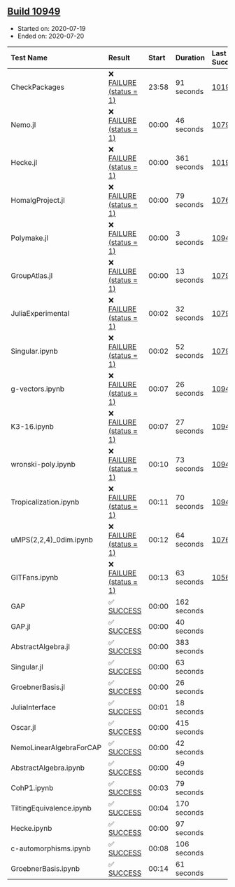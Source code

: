 ## [Build 10949](https://oscarci.mathematik.uni-kl.de/job/oscar/10949/)

* Started on: 2020-07-19
* Ended on: 2020-07-20

| Test Name    | Result | Start | Duration | Last Success | First Failure |
|:-------------|:-------|:------|:---------|:-------------|:--------------|
| CheckPackages | ❌ [FAILURE (status = 1)](https://oscarci.mathematik.uni-kl.de/job/oscar/10949/artifact/logs/build-10949/CheckPackages.log) | 23:58 | 91 seconds | [10197](https://oscarci.mathematik.uni-kl.de/job/oscar/10197/) | [10198](https://oscarci.mathematik.uni-kl.de/job/oscar/10198/) |
| Nemo.jl | ❌ [FAILURE (status = 1)](https://oscarci.mathematik.uni-kl.de/job/oscar/10949/artifact/logs/build-10949/Nemo.jl.log) | 00:00 | 46 seconds | [10790](https://oscarci.mathematik.uni-kl.de/job/oscar/10790/) | [10791](https://oscarci.mathematik.uni-kl.de/job/oscar/10791/) |
| Hecke.jl | ❌ [FAILURE (status = 1)](https://oscarci.mathematik.uni-kl.de/job/oscar/10949/artifact/logs/build-10949/Hecke.jl.log) | 00:00 | 361 seconds | [10197](https://oscarci.mathematik.uni-kl.de/job/oscar/10197/) | [10198](https://oscarci.mathematik.uni-kl.de/job/oscar/10198/) |
| HomalgProject.jl | ❌ [FAILURE (status = 1)](https://oscarci.mathematik.uni-kl.de/job/oscar/10949/artifact/logs/build-10949/HomalgProject.jl.log) | 00:00 | 79 seconds | [10765](https://oscarci.mathematik.uni-kl.de/job/oscar/10765/) | [10766](https://oscarci.mathematik.uni-kl.de/job/oscar/10766/) |
| Polymake.jl | ❌ [FAILURE (status = 1)](https://oscarci.mathematik.uni-kl.de/job/oscar/10949/artifact/logs/build-10949/Polymake.jl.log) | 00:00 | 3 seconds | [10948](https://oscarci.mathematik.uni-kl.de/job/oscar/10948/) | [10949](https://oscarci.mathematik.uni-kl.de/job/oscar/10949/) |
| GroupAtlas.jl | ❌ [FAILURE (status = 1)](https://oscarci.mathematik.uni-kl.de/job/oscar/10949/artifact/logs/build-10949/GroupAtlas.jl.log) | 00:00 | 13 seconds | [10790](https://oscarci.mathematik.uni-kl.de/job/oscar/10790/) | [10791](https://oscarci.mathematik.uni-kl.de/job/oscar/10791/) |
| JuliaExperimental | ❌ [FAILURE (status = 1)](https://oscarci.mathematik.uni-kl.de/job/oscar/10949/artifact/logs/build-10949/JuliaExperimental.log) | 00:02 | 32 seconds | [10790](https://oscarci.mathematik.uni-kl.de/job/oscar/10790/) | [10791](https://oscarci.mathematik.uni-kl.de/job/oscar/10791/) |
| Singular.ipynb | ❌ [FAILURE (status = 1)](https://oscarci.mathematik.uni-kl.de/job/oscar/10949/artifact/logs/build-10949/Singular.ipynb.log) | 00:02 | 52 seconds | [10790](https://oscarci.mathematik.uni-kl.de/job/oscar/10790/) | [10791](https://oscarci.mathematik.uni-kl.de/job/oscar/10791/) |
| g-vectors.ipynb | ❌ [FAILURE (status = 1)](https://oscarci.mathematik.uni-kl.de/job/oscar/10949/artifact/logs/build-10949/g-vectors.ipynb.log) | 00:07 | 26 seconds | [10948](https://oscarci.mathematik.uni-kl.de/job/oscar/10948/) | [10949](https://oscarci.mathematik.uni-kl.de/job/oscar/10949/) |
| K3-16.ipynb | ❌ [FAILURE (status = 1)](https://oscarci.mathematik.uni-kl.de/job/oscar/10949/artifact/logs/build-10949/K3-16.ipynb.log) | 00:07 | 27 seconds | [10948](https://oscarci.mathematik.uni-kl.de/job/oscar/10948/) | [10949](https://oscarci.mathematik.uni-kl.de/job/oscar/10949/) |
| wronski-poly.ipynb | ❌ [FAILURE (status = 1)](https://oscarci.mathematik.uni-kl.de/job/oscar/10949/artifact/logs/build-10949/wronski-poly.ipynb.log) | 00:10 | 73 seconds | [10947](https://oscarci.mathematik.uni-kl.de/job/oscar/10947/) | [10948](https://oscarci.mathematik.uni-kl.de/job/oscar/10948/) |
| Tropicalization.ipynb | ❌ [FAILURE (status = 1)](https://oscarci.mathematik.uni-kl.de/job/oscar/10949/artifact/logs/build-10949/Tropicalization.ipynb.log) | 00:11 | 70 seconds | [10947](https://oscarci.mathematik.uni-kl.de/job/oscar/10947/) | [10948](https://oscarci.mathematik.uni-kl.de/job/oscar/10948/) |
| uMPS(2,2,4)_0dim.ipynb | ❌ [FAILURE (status = 1)](https://oscarci.mathematik.uni-kl.de/job/oscar/10949/artifact/logs/build-10949/uMPS-2-2-4-_0dim.ipynb.log) | 00:12 | 64 seconds | [10765](https://oscarci.mathematik.uni-kl.de/job/oscar/10765/) | [10766](https://oscarci.mathematik.uni-kl.de/job/oscar/10766/) |
| GITFans.ipynb | ❌ [FAILURE (status = 1)](https://oscarci.mathematik.uni-kl.de/job/oscar/10949/artifact/logs/build-10949/GITFans.ipynb.log) | 00:13 | 63 seconds | [10566](https://oscarci.mathematik.uni-kl.de/job/oscar/10566/) | [10567](https://oscarci.mathematik.uni-kl.de/job/oscar/10567/) |
| GAP | ✅ [SUCCESS](https://oscarci.mathematik.uni-kl.de/job/oscar/10949/artifact/logs/build-10949/GAP.log) | 00:00 | 162 seconds |  |  |
| GAP.jl | ✅ [SUCCESS](https://oscarci.mathematik.uni-kl.de/job/oscar/10949/artifact/logs/build-10949/GAP.jl.log) | 00:00 | 40 seconds |  |  |
| AbstractAlgebra.jl | ✅ [SUCCESS](https://oscarci.mathematik.uni-kl.de/job/oscar/10949/artifact/logs/build-10949/AbstractAlgebra.jl.log) | 00:00 | 383 seconds |  |  |
| Singular.jl | ✅ [SUCCESS](https://oscarci.mathematik.uni-kl.de/job/oscar/10949/artifact/logs/build-10949/Singular.jl.log) | 00:00 | 63 seconds |  |  |
| GroebnerBasis.jl | ✅ [SUCCESS](https://oscarci.mathematik.uni-kl.de/job/oscar/10949/artifact/logs/build-10949/GroebnerBasis.jl.log) | 00:00 | 26 seconds |  |  |
| JuliaInterface | ✅ [SUCCESS](https://oscarci.mathematik.uni-kl.de/job/oscar/10949/artifact/logs/build-10949/JuliaInterface.log) | 00:01 | 18 seconds |  |  |
| Oscar.jl | ✅ [SUCCESS](https://oscarci.mathematik.uni-kl.de/job/oscar/10949/artifact/logs/build-10949/Oscar.jl.log) | 00:00 | 415 seconds |  |  |
| NemoLinearAlgebraForCAP | ✅ [SUCCESS](https://oscarci.mathematik.uni-kl.de/job/oscar/10949/artifact/logs/build-10949/NemoLinearAlgebraForCAP.log) | 00:00 | 42 seconds |  |  |
| AbstractAlgebra.ipynb | ✅ [SUCCESS](https://oscarci.mathematik.uni-kl.de/job/oscar/10949/artifact/logs/build-10949/AbstractAlgebra.ipynb.log) | 00:00 | 49 seconds |  |  |
| CohP1.ipynb | ✅ [SUCCESS](https://oscarci.mathematik.uni-kl.de/job/oscar/10949/artifact/logs/build-10949/CohP1.ipynb.log) | 00:03 | 79 seconds |  |  |
| TiltingEquivalence.ipynb | ✅ [SUCCESS](https://oscarci.mathematik.uni-kl.de/job/oscar/10949/artifact/logs/build-10949/TiltingEquivalence.ipynb.log) | 00:04 | 170 seconds |  |  |
| Hecke.ipynb | ✅ [SUCCESS](https://oscarci.mathematik.uni-kl.de/job/oscar/10949/artifact/logs/build-10949/Hecke.ipynb.log) | 00:00 | 97 seconds |  |  |
| c-automorphisms.ipynb | ✅ [SUCCESS](https://oscarci.mathematik.uni-kl.de/job/oscar/10949/artifact/logs/build-10949/c-automorphisms.ipynb.log) | 00:08 | 106 seconds |  |  |
| GroebnerBasis.ipynb | ✅ [SUCCESS](https://oscarci.mathematik.uni-kl.de/job/oscar/10949/artifact/logs/build-10949/GroebnerBasis.ipynb.log) | 00:14 | 61 seconds |  |  |
